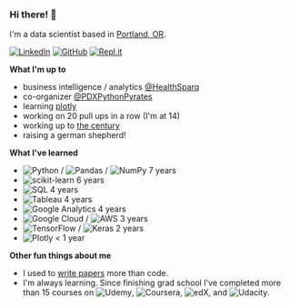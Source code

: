 ### Hi there! 👋

I'm a data scientist based in [Portland, OR](https://www.portland.gov).

[![LinkedIn](https://img.shields.io/badge/linkedin-%230077B5.svg?style=for-the-badge&logo=linkedin&logoColor=white)](https://www.linkedin.com/in/bhlmn/)  [![GitHub](https://img.shields.io/badge/github-%23121011.svg?style=for-the-badge&logo=github&logoColor=white)](https://github.com/bhlmn)  [![Repl.it](https://img.shields.io/badge/Repl.it-%230D101E.svg?style=for-the-badge&logo=replit&logoColor=white)](https://replit.com/@bhlmn)

**What I'm up to**

* business intelligence / analytics [@HealthSparq](https://healthsparq.com)
* co-organizer [@PDXPythonPyrates](https://github.com/PDXPythonPirates)
* learning [plotly](https://plotly.com/python/)
* working on 20 pull ups in a row (I'm at 14)
* working up to [the century](https://en.wikipedia.org/wiki/Century_ride)
* raising a german shepherd!

**What I've learned**

* ![Python](https://img.shields.io/badge/python-3670A0?style=for-the-badge&logo=python&logoColor=ffdd54) / ![Pandas](https://img.shields.io/badge/pandas-%23150458.svg?style=for-the-badge&logo=pandas&logoColor=white) / ![NumPy](https://img.shields.io/badge/numpy-%23013243.svg?style=for-the-badge&logo=numpy&logoColor=white) 7 years
* ![scikit-learn](https://img.shields.io/badge/scikit--learn-%23F7931E.svg?style=for-the-badge&logo=scikit-learn&logoColor=white) 6 years
* ![SQL](https://img.shields.io/badge/postgres-%23316192.svg?style=for-the-badge&logo=sql&logoColor=white) 4 years
* ![Tableau](https://img.shields.io/badge/Tableau-E97627?style=for-the-badge&logo=Tableau&logoColor=white) 4 years
* ![Google Analytics](https://img.shields.io/badge/Google%20Analytics-E37400?style=for-the-badge&logo=google%20analytics&logoColor=white) 4 years
* ![Google Cloud](https://img.shields.io/badge/GoogleCloud-%234285F4.svg?style=for-the-badge&logo=google-cloud&logoColor=white) / ![AWS](https://img.shields.io/badge/AWS-%23FF9900.svg?style=for-the-badge&logo=amazon-aws&logoColor=white) 3 years
* ![TensorFlow](https://img.shields.io/badge/TensorFlow-%23FF6F00.svg?style=for-the-badge&logo=TensorFlow&logoColor=white) / ![Keras](https://img.shields.io/badge/Keras-%23D00000.svg?style=for-the-badge&logo=Keras&logoColor=white) 2 years
* ![Plotly](https://img.shields.io/badge/Plotly-%233F4F75.svg?style=for-the-badge&logo=plotly&logoColor=white) < 1 year

**Other fun things about me**

* I used to [write papers](https://scholar.google.com/citations?user=jJ7QcqsAAAAJ&hl=en) more than code.
* I'm always learning. Since finishing grad school I've completed more than 15 courses on ![Udemy](https://img.shields.io/badge/Udemy-A435F0?style=for-the-badge&logo=Udemy&logoColor=white), ![Coursera](https://img.shields.io/badge/Coursera-%230056D2.svg?style=for-the-badge&logo=Coursera&logoColor=white), ![edX](https://img.shields.io/badge/edX-%2302262B.svg?style=for-the-badge&logo=edX&logoColor=white), and ![Udacity](https://img.shields.io/badge/Udacity-grey?style=for-the-badge&logo=udacity&logoColor=15B8E6).
